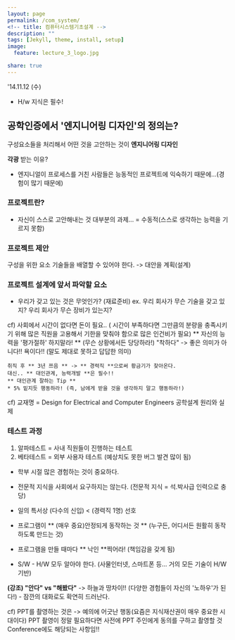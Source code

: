 ```yaml
---
layout: page
permalink: /com_system/
<!-- title: 컴퓨터시스템기초설계 -->
description: ""
tags: [Jekyll, theme, install, setup]
image:
  feature: lecture_3_logo.jpg

share: true
---
```


'14.11.12 (수)

* H/w 지식은 필수!

## 공학인증에서 '엔지니어링 디자인'의 정의는?
구성요소들을 처리해서 어떤 것을 고안하는 것이 **엔지니어링 디자인**

**각광** 받는 이유?
- 엔지니얼이 프로세스를 거친 사람들은 능동적인 프로젝트에 익숙하기 때문에...(경험이 많기 때문에)

### 프로젝트란?
* 자신이 스스로 고안해내는 것
대부분의 과제... = 수동적(스스로 생각하는 능력을 기르지 못함)

### 프로젝트 제안
구성을 위한 요소 기술들을 배열할 수 있어야 한다. -> 대안을 계획(설계)

### 프로젝트 설계에 앞서 파악할 요소
- 우리가 갖고 있는 것은 무엇인가? (재료준비)
ex. 우리 회사가 무슨 기술을 갖고 있지?
    우리 회사가 무슨 장비가 있는지?

cf) 사회에서 시간이 없다면 돈이 필요.. ( 시간이 부족하다면 그만큼의 분량을 충족시키기 위해 많은 직원을 고용해서 기한을 맞춰야 함으로 많은 인건비가 필요)
    ** 자신의 능력을 '평가절하' 하지말라! **
    (무슨 상황에서든 당당하라!)
    "착하다" -> 좋은 의미가 아니다!! 욕이다!! (말도 제대로 못하고 답답한 의미)
    
    취직 후 ** 3년 쯔음 ** -> ** 경력직 **으로써 황금기가 찾아온다.
    대신.. ** 대인관계, 능력개발 **은 필수!!
    ** 대인관계 잘하는 Tip **
    * 5% 밑지듯 행동하라! (즉, 남에게 받을 것을 생각하지 말고 행동하라!)
    
cf) 교재명 = Design for Electrical and Computer Engineers
             공학설계 원리와 실제

### 테스트 과정
1. 알파테스트 = 사내 직원들이 진행하는 테스트
2. 베타테스트 = 외부 사용자 테스트
   (예상치도 못한 버그 발견 많이 됨)

- 학부 시절 많은 경험하는 것이 중요하다.
- 전문적 지식을 사회에서 요구하지는 않는다. (전문적 지식 = 석.박사급 인력으로 충당)
- 일의 특서상 (다수의 신입) < (경력직 1명) 선호

- 프로그램이 ** (매우 중요)안정되게 동작하는 것 ** (누구든, 어디서든 원활히 동작하도록 만드는 것)
- 프로그램을 만들 때마다 ** 낙인 **찍어라! (책임감을 갖게 됨)

- S/W - H/W 모두 알아야 한다.
(사물인터넷, 스마트폰 등... 거의 모든 기술이 H/W 기반)

**(강조) "안다" vs "해봤다"** -> 하늘과 땅차이!! (다양한 경험들이 자신의 '노하우'가 된다!) - 잠깐의 대화로도 확연히 드러난다.

cf) PPT를 촬영하는 것은 -> 예의에 어긋난 행동(요즘은 지식재산권이 매우 중요한 시대이다)
PPT 촬영이 정말 필요하다면 사전에 PPT 주인에게 동의를 구하고 촬영할 것
Conference에도 해당되는 사항임!!












